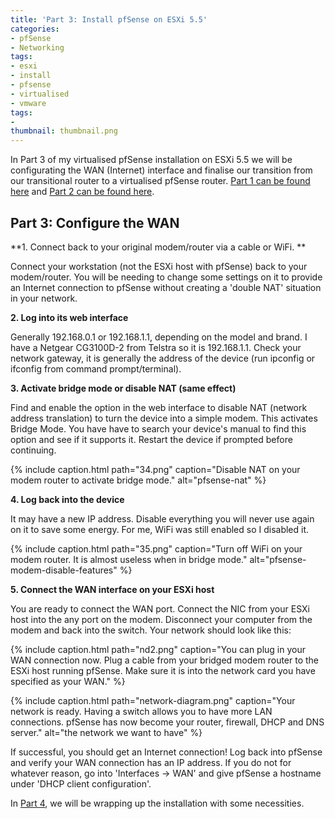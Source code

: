 ```yaml
---
title: 'Part 3: Install pfSense on ESXi 5.5'
categories:
- pfSense
- Networking
tags:
- esxi
- install
- pfsense
- virtualised
- vmware
tags:
- 
thumbnail: thumbnail.png
---
```


In Part 3 of my virtualised pfSense installation on ESXi 5.5 we will be configurating the WAN (Internet) interface and finalise our transition from our transitional router to a virtualised pfSense router. [Part 1 can be found here](/part-1-install-pfsense-on-esxi-5-5/) and [Part 2 can be found here](/part-2-install-pfsense-esxi-5-5/).

<!-- more -->

## Part 3: Configure the WAN

**1. Connect back to your original modem/router via a cable or WiFi. **

Connect your workstation (not the ESXi host with pfSense) back to your modem/router. You will be needing to change some settings on it to provide an Internet connection to pfSense without creating a 'double NAT' situation in your network.

**2. Log into its web interface**

Generally 192.168.0.1 or 192.168.1.1, depending on the model and brand. I have a Netgear CG3100D-2 from Telstra so it is 192.168.1.1. Check your network gateway, it is generally the address of the device (run ipconfig or ifconfig from command prompt/terminal).

**3. Activate bridge mode or disable NAT (same effect)**

Find and enable the option in the web interface to disable NAT (network address translation) to turn the device into a simple modem. This activates Bridge Mode. You have have to search your device's manual to find this option and see if it supports it. Restart the device if prompted before continuing.

{% include caption.html path="34.png" caption="Disable NAT on your modem router to activate bridge mode." alt="pfsense-nat" %}

**4. Log back into the device**

It may have a new IP address. Disable everything you will never use again on it to save some energy. For me, WiFi was still enabled so I disabled it.

{% include caption.html path="35.png" caption="Turn off WiFi on your modem router. It is almost useless when in bridge mode." alt="pfsense-modem-disable-features" %}

**5. Connect the WAN interface on your ESXi host**

You are ready to connect the WAN port. Connect the NIC from your ESXi host into the any port on the modem. Disconnect your computer from the modem and back into the switch. Your network should look like this:

{% include caption.html path="nd2.png" caption="You can plug in your WAN connection now. Plug a cable from your bridged modem router to the ESXi host running pfSense. Make sure it is into the network card you have specified as your WAN." %}

{% include caption.html path="network-diagram.png" caption="Your network is ready. Having a switch allows you to have more LAN connections. pfSense has now become your router, firewall, DHCP and DNS server." alt="the network we want to have" %}

If successful, you should get an Internet connection! Log back into pfSense and verify your WAN connection has an IP address. If you do not for whatever reason, go into 'Interfaces -> WAN' and give pfSense a hostname under 'DHCP client configuration'.

In [Part 4](/part-4-install-pfsense-esxi-5-5/), we will be wrapping up the installation with some necessities.
